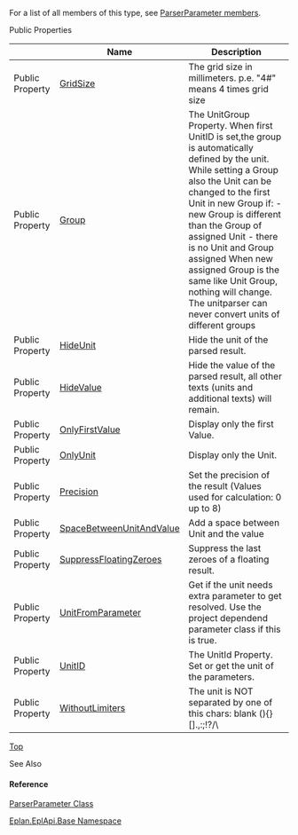 For a list of all members of this type, see [ParserParameter members](Eplan.EplApi.Baseu~Eplan.EplApi.Base.ParserParameter_members.html).

Public Properties

|  | Name | Description |
| --- | --- | --- |
| Public Property | [GridSize](Eplan.EplApi.Baseu~Eplan.EplApi.Base.ParserParameter~GridSize.html) | The grid size in millimeters. p.e. "4#" means 4 times grid size |
| Public Property | [Group](Eplan.EplApi.Baseu~Eplan.EplApi.Base.ParserParameter~Group.html) | The UnitGroup Property. When first UnitID is set,the group is automatically defined by the unit. While setting a Group also the Unit can be changed to the first Unit in new Group if: - new Group is different than the Group of assigned Unit - there is no Unit and Group assigned When new assigned Group is the same like Unit Group, nothing will change. The unitparser can never convert units of different groups |
| Public Property | [HideUnit](Eplan.EplApi.Baseu~Eplan.EplApi.Base.ParserParameter~HideUnit.html) | Hide the unit of the parsed result. |
| Public Property | [HideValue](Eplan.EplApi.Baseu~Eplan.EplApi.Base.ParserParameter~HideValue.html) | Hide the value of the parsed result, all other texts (units and additional texts) will remain. |
| Public Property | [OnlyFirstValue](Eplan.EplApi.Baseu~Eplan.EplApi.Base.ParserParameter~OnlyFirstValue.html) | Display only the first Value. |
| Public Property | [OnlyUnit](Eplan.EplApi.Baseu~Eplan.EplApi.Base.ParserParameter~OnlyUnit.html) | Display only the Unit. |
| Public Property | [Precision](Eplan.EplApi.Baseu~Eplan.EplApi.Base.ParserParameter~Precision.html) | Set the precision of the result (Values used for calculation: 0 up to 8) |
| Public Property | [SpaceBetweenUnitAndValue](Eplan.EplApi.Baseu~Eplan.EplApi.Base.ParserParameter~SpaceBetweenUnitAndValue.html) | Add a space between Unit and the value |
| Public Property | [SuppressFloatingZeroes](Eplan.EplApi.Baseu~Eplan.EplApi.Base.ParserParameter~SuppressFloatingZeroes.html) | Suppress the last zeroes of a floating result. |
| Public Property | [UnitFromParameter](Eplan.EplApi.Baseu~Eplan.EplApi.Base.ParserParameter~UnitFromParameter.html) | Get if the unit needs extra parameter to get resolved. Use the project dependend parameter class if this is true. |
| Public Property | [UnitID](Eplan.EplApi.Baseu~Eplan.EplApi.Base.ParserParameter~UnitID.html) | The UnitId Property. Set or get the unit of the parameters. |
| Public Property | [WithoutLimiters](Eplan.EplApi.Baseu~Eplan.EplApi.Base.ParserParameter~WithoutLimiters.html) | The unit is NOT separated by one of this chars: blank (){}[].,:;!?/\\ |

[Top](#top)

See Also

#### Reference

[ParserParameter Class](Eplan.EplApi.Baseu~Eplan.EplApi.Base.ParserParameter.html)
  
[Eplan.EplApi.Base Namespace](Eplan.EplApi.Baseu~Eplan.EplApi.Base_namespace.html)